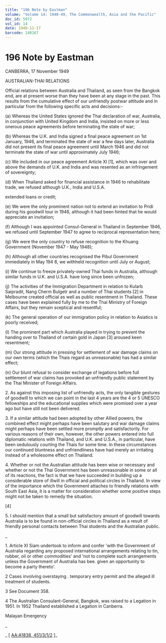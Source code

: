 ```yaml
---
title: "196 Note by Eastman"
volume: "Volume 14: 1948-49, The Commonwealth, Asia and the Pacific"
doc_id: 5972
vol_id: 14
date: 1949-11-17
barcode: 140167
---
```


# 196 Note by Eastman

CANBERRA, 17 November 1949

AUSTRALIAN-THAI RELATIONS

Official relations between Australia and Thailand, as seen from the Bangkok end, are at present worse than they have been at any stage in the past. This results from the cumulative effect of our unfriendly postwar attitude and in particular from the following specific acts and decisions:-

(a) Whereas the United States ignored the Thai declaration of war, Australia, in conjunction with United Kingdom and India, insisted on more or less onerous peace agreements before terminating the state of war;

(b) Whereas the U.K. and India signed a final peace agreement on 1st January, 1946, and terminated the state of war a few days later, Australia did not present its final peace agreement until March 1946 and did not terminate the state of war until approximately July 1946;

(c) We included in our peace agreement Article XI [1], which was over and above the demands of U.K. and India and was resented as an infringement of sovereignty;

(d) When Thailand asked for financial assistance in 1946 to rehabilitate trade, we refused although U.K., India and U.S.A.

extended loans or credit;

(e) We were the only prominent nation not to extend an invitation to Pridi during his goodwill tour in 1946, although it had been hinted that he would appreciate an invitation;

(f) Although I was appointed Consul-General in Thailand in September 1946, we refused until September 1947 to agree to reciprocal representation here;

(g) We were the only country to refuse recognition to the Khuang Government (November 1947 - May 1948);

(h) Although all other countries recognised the Pibul Government immediately in May 194 8, we withheld recognition until July or August;

(i) We continue to freeze privately-owned Thai funds in Australia, although similar funds in U.K. and U.S.A. have long since been unfrozen;

(j) The activities of the Immigration Department in relation to Kularb Saipradit, Nang Cherm Bulgetr and a number of Thai students [2] in Melbourne created official as well as public resentment in Thailand. These cases have been explained fully by me to the Thai Ministry of Foreign Affairs, but they remain sceptical and resentful;

(k) The general operation of our immigration policy in relation to Asiatics is poorly received;

(l) The prominent part which Australia played in trying to prevent the handing over to Thailand of certain gold in Japan [3] aroused keen resentment;

(m) Our strong attitude in pressing for settlement of war damage claims on our own terms (which the Thais regard as unreasonable) has had a similar effect;

(n) Our blunt refusal to consider exchange of legations before full settlement of war claims has provoked an unfriendly public statement by the Thai Minister of Foreign Affairs.

2\. As against this imposing list of unfriendly acts, the only tangible gestures of goodwill to which we can point in the last 4 years are the 4 or 5 UNESCO fellowships and the educational supplies which were promised over a year ago but have still not been delivered.

3\. If a similar attitude had been adopted by other Allied powers, the combined effect might perhaps have been salutary and war damage claims might perhaps have been settled more promptly and satisfactorily. For various reasons of their own, however, the other powers entered into full diplomatic relations with Thailand, and U.K. and U.S.A., in particular, have been sedulously courting the Thais for some time. In these circumstances our continued bluntness and unfriendliness have had merely an irritating instead of a wholesome effect on Thailand.

4\. Whether or not the Australian attitude has been wise or necessary and whether or not the Thai Government has been unreasonable in some or all of its reactions, the fact is that we have succeeded in building up a considerable store of illwill in official and political circles in Thailand. In view of the importance which the Government attaches to friendly relations with South East Asia, it is a matter for consideration whether some positive steps might not be taken to remedy the situation.

[4]

5\. I should mention that a small but satisfactory amount of goodwill towards Australia is to be found in non-official circles in Thailand as a result of friendly personal contacts between Thai students and the Australian public.

_

1\. Article XI Siam undertook to inform and confer 'with the Government of Australia regarding any proposed international arrangements relating to tin, rubber, oil or other commodities' and 'not to complete such arrangements unless the Government of Australia has bee. given an opportunity to become a party thereto'.

2 Cases involving overstaying . temporary entry permit and the alleged ill treatment of students.

3 See Document 358.

4 The Australian Consulant-General, Bangkok, was raised to a Legation in 1951. In 1952 Thailand established a Legation in Canberra.

Malayan Emergency

_

_ [ [AA:A1838, 451/3/1/2](http://www.naa.gov.au/cgi-bin/Search?O=I&Number=140167) ]_
